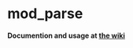 # mod_parse

**Documention and usage at [the wiki](https://bitbucket.org/develephant/mod_parse/wiki/Home)**